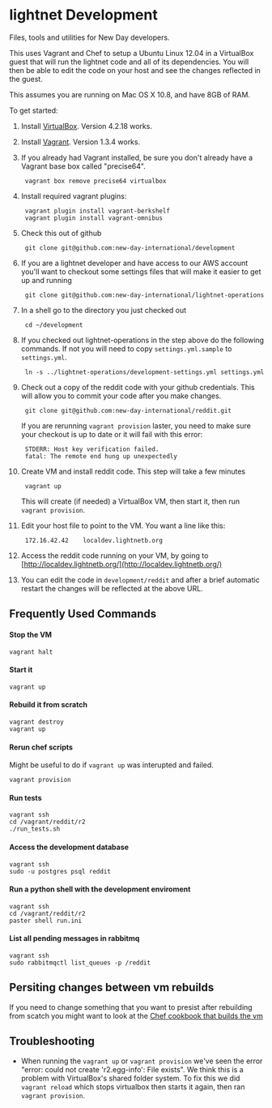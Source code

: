 # lightnet Development

Files, tools and utilities for New Day developers.

This uses Vagrant and Chef to setup a Ubuntu Linux 12.04 in a VirtualBox guest that will run the lightnet code and all of its dependencies.  You will then be able to edit the code on your host and see the changes reflected in the guest.

This assumes you are running on Mac OS X 10.8, and have 8GB of RAM.

To get started:

1. Install [VirtualBox](https://www.virtualbox.org/wiki/Downloads). Version 4.2.18 works.
1. Install [Vagrant](http://downloads.vagrantup.com/).  Version 1.3.4 works.
1. If you already had Vagrant installed, be sure you don't already have a
Vagrant base box called "precise64".

        vagrant box remove precise64 virtualbox

1. Install required vagrant plugins:
	
        vagrant plugin install vagrant-berkshelf
        vagrant plugin install vagrant-omnibus

1. Check this out of github  

        git clone git@github.com:new-day-international/development 

1. If you are a lightnet developer and have access to our AWS account you'll want to checkout some
settings files that will make it easier to get up and running
        
        git clone git@github.com:new-day-international/lightnet-operations

1. In a shell go to the directory you just checked out

        cd ~/development

1. If you checked out lightnet-operations in the step above do the following commands.
If not you will need to copy `settings.yml.sample` to `settings.yml`.

        ln -s ../lightnet-operations/development-settings.yml settings.yml
     
1. Check out a copy of the reddit code with your github credentials.  This
will allow you to commit your code after you make changes.

    	git clone git@github.com:new-day-international/reddit.git

    If you are rerunning `vagrant provision` laster, you need to make sure your checkout is up to date or it will fail with this error:
        
        STDERR: Host key verification failed.
        fatal: The remote end hung up unexpectedly

1. Create VM and install reddit code.  This step will take a few minutes

        vagrant up

    This will create (if needed) a VirtualBox VM, then start it, then run `vagrant provision`.  

1. Edit your host file to point to the VM.  You want a line like this:

    	172.16.42.42	localdev.lightnetb.org
        
1. Access the reddit code running on your VM, by going to
[http://localdev.lightnetb.org/](http://localdev.lightnetb.org/)

1. You can edit the code in `development/reddit` and after a brief automatic
restart the changes will be reflected at the above URL.

## Frequently Used Commands 

#### Stop the VM
    
    vagrant halt
    
#### Start it
    
    vagrant up
    
#### Rebuild it from scratch 
    
    vagrant destroy
    vagrant up

#### Rerun chef scripts 

Might be useful to do if `vagrant up` was interupted and failed.

    vagrant provision

#### Run tests

	vagrant ssh
	cd /vagrant/reddit/r2
	./run_tests.sh

#### Access the development database

	vagrant ssh
	sudo -u postgres psql reddit

#### Run a python shell with the development enviroment

	vagrant ssh
	cd /vagrant/reddit/r2
	paster shell run.ini

#### List all pending messages in rabbitmq

	vagrant ssh
    sudo rabbitmqctl list_queues -p /reddit

## Persiting changes between vm rebuilds

If you need to change something that you want to presist after rebuilding
from scatch you might want to look at the [Chef cookbook that builds the
vm](https://github.com/new-day-international/chef-lightnet)

## Troubleshooting

* When running the `vagrant up` or `vagrant provision` we've seen the error
"error: could not create 'r2.egg-info': File exists".  We think this is a
problem with VirtualBox's shared folder system.  To fix this we did `vagrant
reload` which stops virtualbox then starts it again, then ran `vagrant
provision`.

